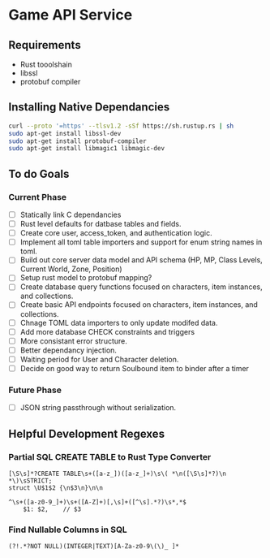# Game API Service

## Requirements
- Rust tooolshain
- libssl
- protobuf compiler

## Installing Native Dependancies
```sh
curl --proto '=https' --tlsv1.2 -sSf https://sh.rustup.rs | sh
sudo apt-get install libssl-dev
sudo apt-get install protobuf-compiler
sudo apt-get install libmagic1 libmagic-dev
```
## To do Goals
### Current Phase
- [ ] Statically link C dependancies
- [ ] Rust level defaults for datbase tables and fields.
- [ ] Create core user, access_token, and authentication logic.
- [ ] Implement all toml table importers and support for enum string names in toml.
- [ ] Build out core server data model and API schema (HP, MP, Class Levels, Current World, Zone, Position)
- [ ] Setup rust model to protobuf mapping?
- [ ] Create database query functions focused on characters, item instances, and collections.
- [ ] Create basic API endpoints focused on characters, item instances, and collections.
- [ ] Chnage TOML data importers to only update modifed data.
- [ ] Add more database CHECK constraints and triggers
- [ ] More consistant error structure.
- [ ] Better dependancy injection.
- [ ] Waiting period for User and Character deletion.
- [ ] Decide on good way to return Soulbound item to binder after a timer
### Future Phase
- [ ] JSON string passthrough without serialization.

## Helpful Development Regexes
### Partial SQL CREATE TABLE to Rust Type Converter
```
[\S\s]*?CREATE TABLE\s+([a-z_])([a-z_]+)\s\( *\n([\S\s]*?)\n *\)\sSTRICT;
struct \U$1$2 {\n$3\n}\n\n
```
```
^\s+([a-z0-9_]+)\s+([A-Z]+)[,\s]+([^\s].*?)\s*,*$
    $1: $2,    // $3
```
### Find Nullable Columns in SQL
```
(?!.*?NOT NULL)(INTEGER|TEXT)[A-Za-z0-9\(\)_ ]*
```